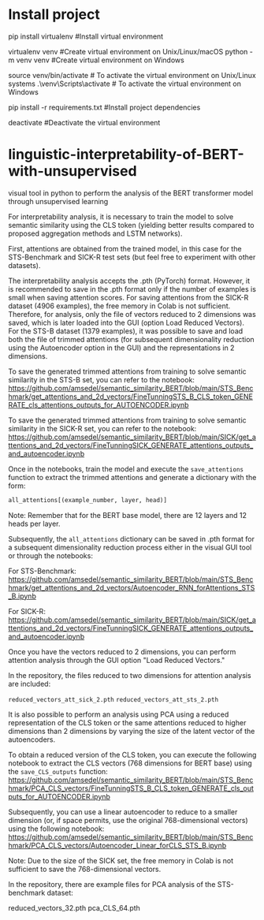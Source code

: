 # Install project

pip install virtualenv      #Install virtual environment

virtualenv venv     #Create virtual environment on Unix/Linux/macOS
python -m venv venv     #Create virtual environment on Windows

source venv/bin/activate        # To activate the virtual environment on Unix/Linux systems
.\venv\Scripts\activate         # To activate the virtual environment on Windows

pip install -r requirements.txt         #Install project dependencies 

deactivate      #Deactivate the virtual environment



# linguistic-interpretability-of-BERT-with-unsupervised

visual tool in python to perform the analysis of the BERT transformer model through unsupervised learning

For interpretability analysis, it is necessary to train the model to solve semantic similarity using the CLS token (yielding better results compared to proposed aggregation methods and LSTM networks).

First, attentions are obtained from the trained model, in this case for the STS-Benchmark and SICK-R test sets (but feel free to experiment with other datasets).

The interpretability analysis accepts the .pth (PyTorch) format. However, it is recommended to save in the .pth format only if the number of examples is small when saving attention scores. For saving attentions from the SICK-R dataset (4906 examples), the free memory in Colab is not sufficient. Therefore, for analysis, only the file of vectors reduced to 2 dimensions was saved, which is later loaded into the GUI (option Load Reduced Vectors). For the STS-B dataset (1379 examples), it was possible to save and load both the file of trimmed attentions (for subsequent dimensionality reduction using the Autoencoder option in the GUI) and the representations in 2 dimensions.

To save the generated trimmed attentions from training to solve semantic similarity in the STS-B set, you can refer to the notebook:
https://github.com/amsedel/semantic_similarity_BERT/blob/main/STS_Benchmark/get_attentions_and_2d_vectors/FineTunningSTS_B_CLS_token_GENERATE_cls_attentions_outputs_for_AUTOENCODER.ipynb

To save the generated trimmed attentions from training to solve semantic similarity in the SICK-R set, you can refer to the notebook:
https://github.com/amsedel/semantic_similarity_BERT/blob/main/SICK/get_attentions_and_2d_vectors/FineTunningSICK_GENERATE_attentions_outputs_and_autoencoder.ipynb

Once in the notebooks, train the model and execute the `save_attentions` function to extract the trimmed attentions and generate a dictionary with the form:

```python
all_attentions[(example_number, layer, head)]
```

Note: Remember that for the BERT base model, there are 12 layers and 12 heads per layer.

Subsequently, the `all_attentions` dictionary can be saved in .pth format for a subsequent dimensionality reduction process either in the visual GUI tool or through the notebooks:

For STS-Benchmark:
https://github.com/amsedel/semantic_similarity_BERT/blob/main/STS_Benchmark/get_attentions_and_2d_vectors/Autoencoder_RNN_forAttentions_STS_B.ipynb

For SICK-R:
https://github.com/amsedel/semantic_similarity_BERT/blob/main/SICK/get_attentions_and_2d_vectors/FineTunningSICK_GENERATE_attentions_outputs_and_autoencoder.ipynb

Once you have the vectors reduced to 2 dimensions, you can perform attention analysis through the GUI option "Load Reduced Vectors."

In the repository, the files reduced to two dimensions for attention analysis are included:

`reduced_vectors_att_sick_2.pth`
`reduced_vectors_att_sts_2.pth`




It is also possible to perform an analysis using PCA using a reduced representation of the CLS token or the same attentions reduced to higher dimensions than 2 dimensions by varying the size of the latent vector of the autoencoders.

To obtain a reduced version of the CLS token, you can execute the following notebook to extract the CLS vectors (768 dimensions for BERT base) using the `save_CLS_outputs` function:
https://github.com/amsedel/semantic_similarity_BERT/blob/main/STS_Benchmark/PCA_CLS_vectors/FineTunningSTS_B_CLS_token_GENERATE_cls_outputs_for_AUTOENCODER.ipynb

Subsequently, you can use a linear autoencoder to reduce to a smaller dimension (or, if space permits, use the original 768-dimensional vectors) using the following notebook:
https://github.com/amsedel/semantic_similarity_BERT/blob/main/STS_Benchmark/PCA_CLS_vectors/Autoencoder_Linear_forCLS_STS_B.ipynb

Note: Due to the size of the SICK set, the free memory in Colab is not sufficient to save the 768-dimensional vectors.

In the repository, there are example files for PCA analysis of the STS-benchmark dataset:

reduced_vectors_32.pth
pca_CLS_64.pth
